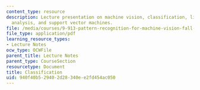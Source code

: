 ```yaml
---
content_type: resource
description: Lecture presentation on machine vision, classification, linear discriminant
  analysis, and support vector machines.
file: /media/courses/9-913-pattern-recognition-for-machine-vision-fall-2004/940f40b529402d28340ee2fd454ac050_class_5.pdf
file_type: application/pdf
learning_resource_types:
- Lecture Notes
ocw_type: OCWFile
parent_title: Lecture Notes
parent_type: CourseSection
resourcetype: Document
title: Classification
uid: 940f40b5-2940-2d28-340e-e2fd454ac050
---
```

